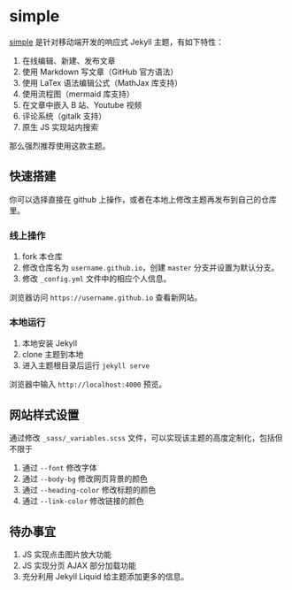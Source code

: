 # simple

[simple](https://professordeng.com/simple) 是针对移动端开发的响应式 Jekyll 主题，有如下特性：

1. 在线编辑、新建、发布文章
2. 使用 Markdown 写文章（GitHub 官方语法）
3. 使用 LaTex 语法编辑公式（MathJax 库支持）
4. 使用流程图（mermaid 库支持）
5. 在文章中嵌入 B 站、Youtube 视频
6. 评论系统（gitalk 支持）
8. 原生 JS 实现站内搜索

那么强烈推荐使用这款主题。

## 快速搭建

你可以选择直接在 github 上操作，或者在本地上修改主题再发布到自己的仓库里。

### 线上操作

1. fork 本仓库
2. 修改仓库名为 `username.github.io`，创建 `master` 分支并设置为默认分支。
3. 修改 `_config.yml` 文件中的相应个人信息。

浏览器访问 `https://username.github.io` 查看新网站。

### 本地运行

1. 本地安装 Jekyll 
2. clone 主题到本地
3. 进入主题根目录后运行 `jekyll serve`

浏览器中输入 `http://localhost:4000` 预览。

## 网站样式设置

通过修改 `_sass/_variables.scss` 文件，可以实现该主题的高度定制化，包括但不限于

1. 通过 `--font` 修改字体
2. 通过 `--body-bg` 修改网页背景的颜色
3. 通过 `--heading-color` 修改标题的颜色
5. 通过 `--link-color` 修改链接的颜色

## 待办事宜

1. JS 实现点击图片放大功能
2. JS 实现分页 AJAX 部分加载功能
3. 充分利用 Jekyll Liquid 给主题添加更多的信息。 
